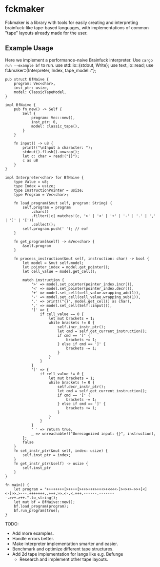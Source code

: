 # fckmaker
Fckmaker is a library with tools for easily creating and interpreting brainfuck-like tape-based languages, with 
implementations of common "tape" layouts already made for the user.

## Example Usage
Here we implement a performance-naive Brainfuck interpreter. Use `cargo run --example bf` to run.
    use std::io::{stdout, Write};
    use text_io::read;
    use fckmaker::{Interpreter, Index, tape_model::*};


    pub struct BfNaive {
        program: Vec<char>,
        inst_ptr: usize,
        model: ClassicTapeModel,
    }

    impl BfNaive {
        pub fn new() -> Self {
            Self {
                program: Vec::new(),
                inst_ptr: 0,
                model: classic_tape(),
            }
        }

        fn input() -> u8 {
            print!("\nInput a character: ");
            stdout().flush().unwrap();
            let c: char = read!("{}");
            c as u8
        }
    }

    impl Interpreter<char> for BfNaive {
        type Value = u8;
        type Index = usize;
        type InstructionPointer = usize;
        type Program = Vec<char>;

        fn load_program(&mut self, program: String) {
            self.program = program
                .chars()
                .filter(|c| matches!(c, '>' | '<' | '+' | '-' | '.' | ',' | ']' | '['))
                .collect();
            self.program.push(' '); // eof
        }

        fn get_program(&self) -> &Vec<char> {
            &self.program
        }

        fn process_instruction(&mut self, instruction: char) -> bool {
            let model = &mut self.model;
            let pointer_index = model.get_pointer();
            let cell_value = model.get_cell();

            match instruction {
                '>' => model.set_pointer(pointer_index.incr()),
                '<' => model.set_pointer(pointer_index.decr()),
                '+' => model.set_cell(cell_value.wrapping_add(1)),
                '-' => model.set_cell(cell_value.wrapping_sub(1)),
                '.' => print!("{}", model.get_cell() as char),
                ',' => model.set_cell(Self::input()),
                '[' => {
                    if cell_value == 0 {
                        let mut brackets = 1;
                        while brackets != 0 {
                            self.incr_instr_ptr();
                            let cmd = self.get_current_instruction();
                            if cmd == '[' {
                                brackets += 1;
                            } else if cmd == ']' {
                                brackets -= 1;
                            }
                        }
                    }
                }
                ']' => {
                    if cell_value != 0 {
                        let mut brackets = 1;
                        while brackets != 0 {
                            self.decr_instr_ptr();
                            let cmd = self.get_current_instruction();
                            if cmd == '[' {
                                brackets -= 1;
                            } else if cmd == ']' {
                                brackets += 1;
                            }
                        }
                    }
                }
                ' ' => return true,
                _ => unreachable!("Unrecognized input: {}", instruction),
            };
            false
        }
        fn set_instr_ptr(&mut self, index: usize) {
            self.inst_ptr = index;
        }
        fn get_instr_ptr(&self) -> usize {
            self.inst_ptr
        }
    }

    fn main() {
        let program = "++++++++[>++++[>++>+++>+++>+<<<<-]>+>+>->>+[<]<-]>>.>---.+++++++..+++.>>.<-.<.+++.------.--------.>>+.>++.".to_string();
        let mut bf = BfNaive::new();
        bf.load_program(program);
        bf.run_program(true);
    }
   
TODO:
* Add more examples.
* Handle errors better.
* Make interpreter implementation smarter and easier.
* Benchmark and optimize different tape structures.
* Add 2d tape implementation for langs like e.g. Befunge
  * Research and implement other tape layouts.